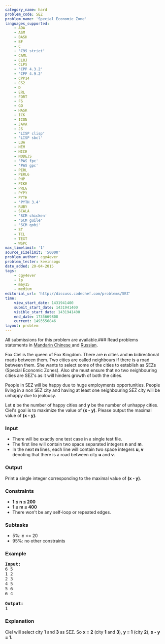 ```yaml
---
category_name: hard
problem_code: SEZ
problem_name: 'Special Economic Zone'
languages_supported:
    - ADA
    - ASM
    - BASH
    - BF
    - C
    - 'C99 strict'
    - CAML
    - CLOJ
    - CLPS
    - 'CPP 4.3.2'
    - 'CPP 4.9.2'
    - CPP14
    - CS2
    - D
    - ERL
    - FORT
    - FS
    - GO
    - HASK
    - ICK
    - ICON
    - JAVA
    - JS
    - 'LISP clisp'
    - 'LISP sbcl'
    - LUA
    - NEM
    - NICE
    - NODEJS
    - 'PAS fpc'
    - 'PAS gpc'
    - PERL
    - PERL6
    - PHP
    - PIKE
    - PRLG
    - PYPY
    - PYTH
    - 'PYTH 3.4'
    - RUBY
    - SCALA
    - 'SCM chicken'
    - 'SCM guile'
    - 'SCM qobi'
    - ST
    - TCL
    - TEXT
    - WSPC
max_timelimit: '1'
source_sizelimit: '50000'
problem_author: cgy4ever
problem_tester: kevinsogo
date_added: 20-04-2015
tags:
    - cgy4ever
    - lp
    - may15
    - medium
editorial_url: 'http://discuss.codechef.com/problems/SEZ'
time:
    view_start_date: 1431941400
    submit_start_date: 1431941400
    visible_start_date: 1431941400
    end_date: 1735669800
    current: 1493556846
layout: problem
---
```

All submissions for this problem are available.###  Read problems statements in [Mandarin Chinese ](http://www.codechef.com/download/translated/MAY15/mandarin/SEZ.pdf) and [Russian](http://www.codechef.com/download/translated/MAY15/russian/SEZ.pdf).

Fox Ciel is the queen of Fox Kingdom. There are **n** cities and **m** bidirectional roads between them. Two cities are called neighbours if there is a road between them. She wants to select some of the cities to establish as SEZs (Special Economic Zones). Also she must ensure that no two neighbouring cities are SEZ's as it will hinders growth of both the cities.

People in SEZ will be happy due to huge employments opportunities. People living in a non SEZ city and having at least one neighbouring SEZ city will be unhappy due to jealousy.

Let **x** be the number of happy cities and **y** be the number of unhappy cities. Ciel's goal is to maximize the value of **(x - y)**. Please output the maximal value of **(x - y)**.

### Input

- There will be exactly one test case in a single test file.
- The first line will contain two space separated integers **n** and **m**.
- In the next **m** lines, each line will contain two space integers **u, v** denoting that there is a road between city **u** and **v**.
### Output

Print a single integer corresponding to the maximal value of **(x - y)**.

### Constraints

- **1 ≤ n ≤ 200**
- **1 ≤ m ≤ 400**
- There won't be any self-loop or repeated edges.

### Subtasks

- 5%: n <= 20
- 95%: no other constraints

### Example


<pre><b>Input:</b>
6 5
1 2
2 3
4 5
5 6
6 4

<b>Output:</b>
1
</pre>
### Explanation

Ciel will select city **1** and **3** as SEZ. So **x = 2** (city **1** and **3**), **y = 1** (city **2**), **x - y = 1**.
